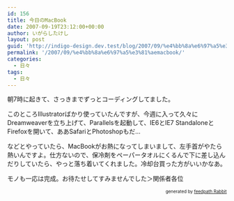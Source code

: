 ```yaml
---
id: 156
title: 今日のMacBook
date: 2007-09-19T23:12:00+00:00
author: いがらしたけし
layout: post
guid: 'http://indigo-design.dev.test/blog/2007/09/%e4%bb%8a%e6%97%a5%e3%81%aemacbook/'
permalink: '/2007/09/%e4%bb%8a%e6%97%a5%e3%81%aemacbook/'
categories:
  - 日々
tags:
  - 日々
---
```

<p>朝7時に起きて、さっきまでずっとコーディングしてました。</p><p>このところIllustratorばかり使っていたんですが、今週に入って久々にDreamweaverを立ち上げて、Parallelsを起動して、IE6とIE7 StandaloneとFirefoxを開いて、ああSafariとPhotoshopもだ…</p><p>などとやっていたら、MacBookがお熱になってしまいまして、左手首がやたら熱いんですよ。仕方ないので、保冷剤をペーパータオルにくるんで下に差し込んだりしていたら、やっと落ち着いてくれました。冷却台買った方がいいかなあ。</p><p>モノも一応は完成。お待たせしてすみませんでした＞関係者各位</p><!--feedpath info start--><div style="text-align: right;font-size: 10px">&nbsp;&nbsp;<span>generated by <a href="http://feedpath.jp" title="feedpath Rabbit" target="_blank">feedpath Rabbit</a></span></div><!--feedpath info end-->
